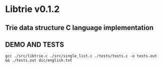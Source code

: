 # Libtrie v0.1.2
## Trie data structure C language implementation


## DEMO AND TESTS
`gcc ./src/libtrie.c ./src/single_list.c ./tests/tests.c -o tests.out  && ./tests.out dic/english.txt`